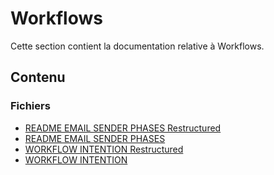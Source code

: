 # Workflows

Cette section contient la documentation relative à Workflows.

## Contenu


### Fichiers

- [README EMAIL SENDER PHASES Restructured](./README_EMAIL_SENDER_PHASES-restructured.html)
- [README EMAIL SENDER PHASES](./README_EMAIL_SENDER_PHASES.html)
- [WORKFLOW INTENTION Restructured](./WORKFLOW_INTENTION-restructured.html)
- [WORKFLOW INTENTION](./WORKFLOW_INTENTION.html)

